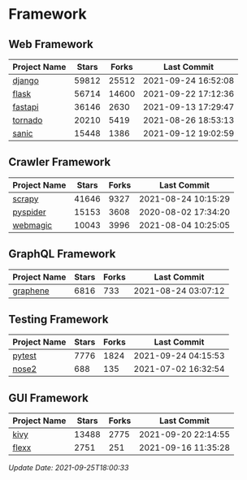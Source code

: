 # Framework

## Web Framework
| Project Name | Stars | Forks | Last Commit |
| ------------ | ----- | ----- | ----------- |
| [django](https://github.com/django/django) | 59812 | 25512 | 2021-09-24 16:52:08 |
| [flask](https://github.com/pallets/flask) | 56714 | 14600 | 2021-09-22 17:12:36 |
| [fastapi](https://github.com/tiangolo/fastapi) | 36146 | 2630 | 2021-09-13 17:29:47 |
| [tornado](https://github.com/tornadoweb/tornado) | 20210 | 5419 | 2021-08-26 18:53:13 |
| [sanic](https://github.com/sanic-org/sanic) | 15448 | 1386 | 2021-09-12 19:02:59 |

## Crawler Framework
| Project Name | Stars | Forks | Last Commit |
| ------------ | ----- | ----- | ----------- |
| [scrapy](https://github.com/scrapy/scrapy) | 41646 | 9327 | 2021-08-24 10:15:29 |
| [pyspider](https://github.com/binux/pyspider) | 15153 | 3608 | 2020-08-02 17:34:20 |
| [webmagic](https://github.com/code4craft/webmagic) | 10043 | 3996 | 2021-08-04 10:25:05 |

## GraphQL Framework
| Project Name | Stars | Forks | Last Commit |
| ------------ | ----- | ----- | ----------- |
| [graphene](https://github.com/graphql-python/graphene) | 6816 | 733 | 2021-08-24 03:07:12 |

## Testing Framework
| Project Name | Stars | Forks | Last Commit |
| ------------ | ----- | ----- | ----------- |
| [pytest](https://github.com/pytest-dev/pytest) | 7776 | 1824 | 2021-09-24 04:15:53 |
| [nose2](https://github.com/nose-devs/nose2) | 688 | 135 | 2021-07-02 16:32:54 |

## GUI Framework
| Project Name | Stars | Forks | Last Commit |
| ------------ | ----- | ----- | ----------- |
| [kivy](https://github.com/kivy/kivy) | 13488 | 2775 | 2021-09-20 22:14:55 |
| [flexx](https://github.com/flexxui/flexx) | 2751 | 251 | 2021-09-16 11:35:28 |

*Update Date: 2021-09-25T18:00:33*